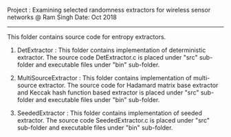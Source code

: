 Project : Examining selected randomness extractors for wireless sensor networks
@ Ram Singh
Date: Oct 2018
*************************************************************************
This folder contains source code for entropy extractors. 

1. DetExtractor : This folder contains implementation of deterministic extractor. The source code DetExtractor.c is placed under "src" sub-folder and executable files under "bin" sub-folder.

2. MultiSourceExtractor : This folder contains implementation of multi-source extractor. The source code for Hadamard matrix base extractor and Keccak hash function based extractor is placed under "src" sub-folder and executable files under "bin" sub-folder.

3. SeededExtractor : This folder contains implementation of seeded extractor. The source code SeededExtractor.c is placed under "src" sub-folder and executable files under "bin" sub-folder.